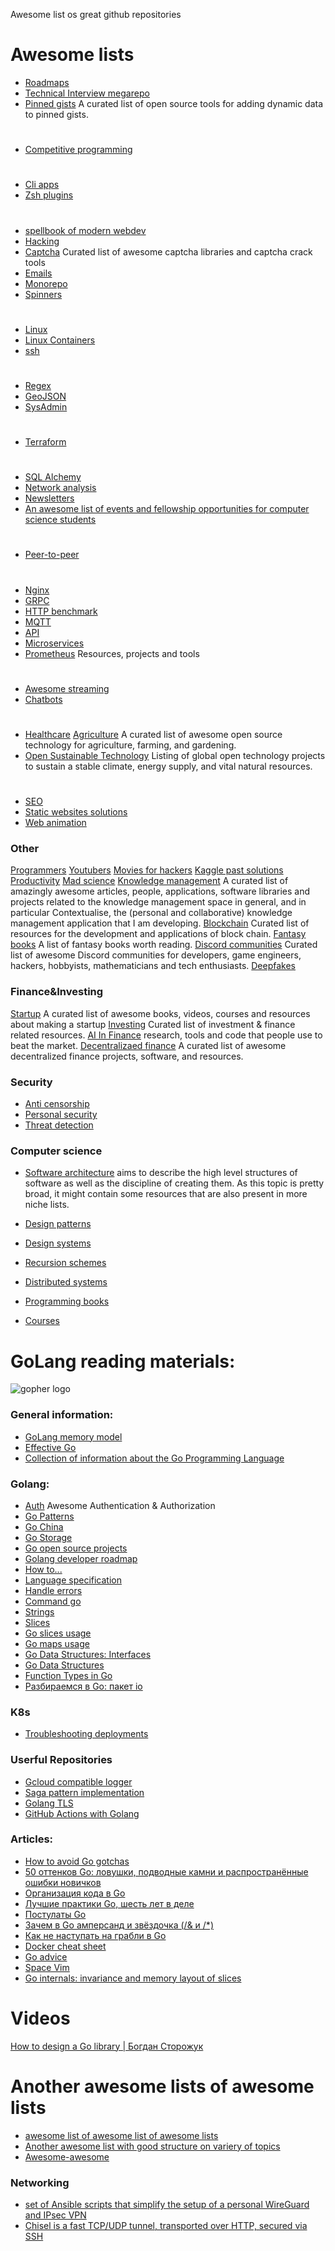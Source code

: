 Awesome list os great github repositories

# Awesome lists 
- [Roadmaps](https://github.com/orsanawwad/awesome-roadmaps)
- [Technical Interview megarepo](https://github.com/jdsutton/Technical-Interview-Megarepo)
- [Pinned gists](https://github.com/matchai/awesome-pinned-gists) A curated list of open source tools for adding dynamic data to pinned gists.
#
- [Competitive programming](https://github.com/lnishan/awesome-competitive-programming)
#
- [Cli apps](https://github.com/agarrharr/awesome-cli-apps)
- [Zsh plugins](https://github.com/unixorn/awesome-zsh-plugins)
#
- [spellbook of modern webdev](https://github.com/dexteryy/spellbook-of-modern-webdev)
- [Hacking](https://github.com/carpedm20/awesome-hacking)
- [Captcha](https://github.com/ZYSzys/awesome-captcha) Curated list of awesome captcha libraries and captcha crack tools
- [Emails](https://github.com/jonathandion/awesome-emails)
- [Monorepo](https://github.com/korfuri/awesome-monorepo)
- [Spinners](https://github.com/yangshun/awesome-spinners)
#
- [Linux](https://github.com/inputsh/awesome-linux)
- [Linux Containers](https://github.com/Friz-zy/awesome-linux-containers)
- [ssh](https://github.com/moul/awesome-ssh)
#
- [Regex](https://github.com/aloisdg/awesome-regex)
- [GeoJSON](https://github.com/tmcw/awesome-geojson)
- [SysAdmin](https://github.com/n1trux/awesome-sysadmin)
#
- [Terraform](https://github.com/shuaibiyy/awesome-terraform)
#
- [SQL Alchemy](https://github.com/dahlia/awesome-sqlalchemy)
- [Network analysis](https://github.com/briatte/awesome-network-analysis)
- [Newsletters](https://github.com/zudochkin/awesome-newsletters#go)
- [An awesome list of events and fellowship opportunities for computer science students](https://github.com/anu0012/awesome-computer-science-opportunities)
#
- [Peer-to-peer](https://github.com/kgryte/awesome-peer-to-peer)
#
- [Nginx](https://github.com/fcambus/nginx-resources)
- [GRPC](https://github.com/namely/docker-protoc)
- [HTTP benchmark](https://github.com/denji/awesome-http-benchmark)
- [MQTT](https://github.com/hobbyquaker/awesome-mqtt)
- [API](https://github.com/Kikobeats/awesome-api)
- [Microservices](https://github.com/mfornos/awesome-microservices)
- [Prometheus](https://github.com/roaldnefs/awesome-prometheus) Resources, projects and tools
#
- [Awesome streaming](https://github.com/manuzhang/awesome-streaming)
- [Chatbots](https://github.com/fendouai/Awesome-Chatbot)
#
- [Healthcare](https://github.com/kakoni/awesome-healthcare)
[Agriculture](https://github.com/brycejohnston/awesome-agriculture) A curated list of awesome open source technology for agriculture, farming, and gardening.
- [Open Sustainable Technology](https://github.com/protontypes/open-sustainable-technology) Listing of global open technology projects to sustain a stable climate, energy supply, and vital natural resources. 
#
- [SEO](https://github.com/marcobiedermann/search-engine-optimization)
- [Static websites solutions](https://github.com/agarrharr/awesome-static-website-services)
- [Web animation](https://github.com/sergey-pimenov/awesome-web-animation)

### Other

[Programmers](https://github.com/rekihattori/awesome-programmers)
[Youtubers](https://github.com/JoseDeFreitas/awesome-youtubers#web-development)
[Movies for hackers](https://github.com/k4m4/movies-for-hackers)
[Kaggle past solutions](https://github.com/EliotAndres/kaggle-past-solutions)
[Productivity](https://github.com/jyguyomarch/awesome-productivity)
[Mad science](https://github.com/feross/awesome-mad-science)
[Knowledge management](https://github.com/brettkromkamp/awesome-knowledge-management) A curated list of amazingly awesome articles, people, applications, software libraries and projects related to the knowledge management space in general, and in particular Contextualise, the (personal and collaborative) knowledge management application that I am developing.
[Blockchain](https://github.com/yjjnls/awesome-blockchain) Curated list of resources for the development and applications of block chain.
[Fantasy books](https://github.com/RichardLitt/awesome-fantasy) A list of fantasy books worth reading.
[Discord communities](https://github.com/mhxion/awesome-discord-communities) Curated list of awesome Discord communities for developers, game engineers, hackers, hobbyists, mathematicians and tech enthusiasts.
[Deepfakes](https://github.com/aerophile/awesome-deepfakes)

### Finance&Investing
[Startup](https://github.com/KrishMunot/awesome-startup) A curated list of awesome books, videos, courses and resources about making a startup
[Investing](https://github.com/mr-karan/awesome-investing)  Curated list of investment & finance related resources.
[AI In Finance](https://github.com/georgezouq/awesome-ai-in-finance) research, tools and code that people use to beat the market.
[Decentralizaed finance](https://github.com/ong/awesome-decentralized-finance) A curated list of awesome decentralized finance projects, software, and resources.

### Security
- [Anti censorship](https://github.com/danoctavian/awesome-anti-censorship)
- [Personal security](https://github.com/Lissy93/personal-security-checklist)
- [Threat detection](https://github.com/0x4D31/awesome-threat-detection)

### Computer science
- [Software architecture](https://github.com/simskij/awesome-software-architecture.git) aims to describe the high level structures of software as well as the discipline of creating them. As this topic is pretty broad, it might contain some resources that are also present in more niche lists.

- [Design patterns](https://github.com/DovAmir/awesome-design-patterns)
- [Design systems](https://github.com/alexpate/awesome-design-systems)
- [Recursion schemes](https://github.com/passy/awesome-recursion-schemes)
- [Distributed systems](https://github.com/rShetty/awesome-distributed-systems)
- [Programming books](https://github.com/zero-equals-false/awesome-programming-books)
- [Courses](https://github.com/prakhar1989/awesome-courses)


# GoLang reading materials:

![gopher logo](https://cdn-images-1.medium.com/max/607/0*fyyS1OHEaQ2il8Tg.png)
### General information:
- [GoLang memory model](https://golang.org/ref/mem)
- [Effective Go](https://golang.org/doc/effective_go.html)
- [Collection of information about the Go Programming Language](https://github.com/golang/go/wiki)

### Golang:
- [Auth](https://github.com/casbin/awesome-auth#authN-golang) Awesome Authentication & Authorization
- [Go Patterns](https://github.com/tmrts/go-patterns)
- [Go China](https://github.com/yinggaozhen/awesome-go-cn)
- [Go Storage](https://github.com/gostor/awesome-go-storage)
- [Go open source projects](https://github.com/hackstoic/golang-open-source-projects)
- [Golang developer roadmap](https://github.com/Alikhll/golang-developer-roadmap)
- [How to...](http://www.golangprograms.com/)
- [Language specification](https://golang.org/ref/spec)
- [Handle errors](https://github.com/golang/go/wiki/CodeReviewComments#handle-errors)
- [Command go](https://golang.org/cmd/go/)
- [Strings](https://blog.golang.org/strings)
- [Slices](https://blog.golang.org/slices)
- [Go slices usage](https://blog.golang.org/go-slices-usage-and-internals)
- [Go maps usage](https://blog.golang.org/go-maps-in-action)
- [Go Data Structures: Interfaces](https://research.swtch.com/interfaces)
- [Go Data Structures](https://research.swtch.com/godata)
- [Function Types in Go](http://jordanorelli.com/post/42369331748/function-types-in-go-golang)
- [Разбираемся в Go: пакет io](https://habrahabr.ru/post/306914/)

### K8s
- [Troubleshooting deployments](https://learnk8s.io/troubleshooting-deployments)

### Userful Repositories
- [Gcloud compatible logger](https://github.com/teltech/logger)
- [Saga pattern implementation](https://github.com/lysu/go-saga)
- [Golang TLS](https://github.com/denji/golang-tls) 
- [GitHub Actions with Golang](https://github.com/mvdan/github-actions-golang)

### Articles: 
- [How to avoid Go gotchas](https://divan.github.io/posts/avoid_gotchas/)
- [50 оттенков Go: ловушки, подводные камни и распространённые ошибки новичков](https://habrahabr.ru/company/mailru/blog/314804/)
- [Организация кода в Go](https://habrahabr.ru/post/308198/)
- [Лучшие практики Go, шесть лет в деле](https://habrahabr.ru/company/mailru/blog/301036/)
- [Постулаты Go](https://habrahabr.ru/post/272383/)
- [Зачем в Go амперсанд и звёздочка (/& и /*)](https://habrahabr.ru/post/339192/)
- [Как не наступать на грабли в Go](https://habrahabr.ru/post/325468/#ukazateli)
- [Docker cheat sheet](https://github.com/wsargent/docker-cheat-sheet)
- [Go advice](https://github.com/cristaloleg/go-advice)
- [Space Vim](https://github.com/SpaceVim/SpaceVim)
- [Go internals: invariance and memory layout of slices](https://eli.thegreenplace.net/2021/go-internals-invariance-and-memory-layout-of-slices/)

# Videos
[How to design a Go library | Богдан Сторожук](https://www.youtube.com/watch?v=PgWrgPYpmE8&feature=youtu.be)
# Another awesome lists of awesome lists

- [awesome list of awesome list of awesome lists](https://github.com/t3chnoboy/awesome-awesome-awesome)
- [Another awesome list with good structure on variery of topics](https://github.com/sindresorhus/awesome)
- [Awesome-awesome](https://github.com/emijrp/awesome-awesome)

### Networking
- [set of Ansible scripts that simplify the setup of a personal WireGuard and IPsec VPN](https://github.com/trailofbits/algo)
- [Chisel is a fast TCP/UDP tunnel, transported over HTTP, secured via SSH](https://github.com/jpillora/chisel)





